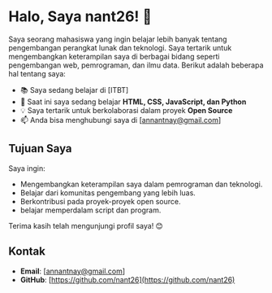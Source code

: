 # Halo, Saya nant26! 👋

Saya seorang mahasiswa yang ingin belajar lebih banyak tentang pengembangan perangkat lunak dan teknologi. Saya tertarik untuk mengembangkan keterampilan saya di berbagai bidang seperti pengembangan web, pemrograman, dan ilmu data. Berikut adalah beberapa hal tentang saya:

- 📚 Saya sedang belajar di [ITBT]
- 🌱 Saat ini saya sedang belajar **HTML, CSS, JavaScript, dan Python**
- 💡 Saya tertarik untuk berkolaborasi dalam proyek **Open Source**
- 📫 Anda bisa menghubungi saya di [annantnay@gmail.com] 

## Tujuan Saya

Saya ingin:

- Mengembangkan keterampilan saya dalam pemrograman dan teknologi.
- Belajar dari komunitas pengembang yang lebih luas.
- Berkontribusi pada proyek-proyek open source.
- belajar memperdalam script dan program.

Terima kasih telah mengunjungi profil saya! 😊

## Kontak

- **Email**: [annantnay@gmail.com]
- **GitHub**: [https://github.com/nant26](https://github.com/nant26)

